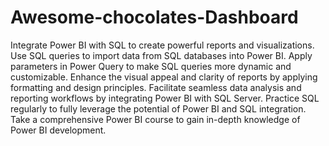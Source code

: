 # Awesome-chocolates-Dashboard

Integrate Power BI with SQL to create powerful reports and visualizations.
Use SQL queries to import data from SQL databases into Power BI.
Apply parameters in Power Query to make SQL queries more dynamic and customizable.
Enhance the visual appeal and clarity of reports by applying formatting and design principles.
Facilitate seamless data analysis and reporting workflows by integrating Power BI with SQL Server.
Practice SQL regularly to fully leverage the potential of Power BI and SQL integration.
Take a comprehensive Power BI course to gain in-depth knowledge of Power BI development.
